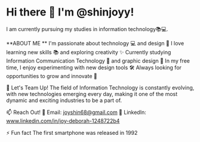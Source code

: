 # Hi there 👋 I'm @shinjoyy!

I am currently pursuing my studies in information technology📚💻.

**ABOUT ME **
I'm passionate about technology 💻 and design 🎨
I love learning new skills 📚 and exploring creativity ✨
Currently studying Information Communication Technology 📖 and graphic design 🎨
In my free time, I enjoy experimenting with new design tools 🛠️
Always looking for opportunities to grow and innovate 🚀

🤝 Let's Team Up!
The field of Information Technology is constantly evolving,
with new technologies emerging every day,
making it one of the most dynamic and exciting industries to be a part of.

📫 Reach Out!
📧 Email: joyshin68@gmail.com
🔗 LinkedIn: www.linkedin.com/in/joy-deborah-1248722b4

⚡ Fun fact
The first smartphone was released in 1992





